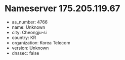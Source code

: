# Nameserver 175.205.119.67

* as_number: 4766
* name: Unknown
* city: Cheongju-si
* country: KR
* organization: Korea Telecom
* version: Unknown
* dnssec: false

